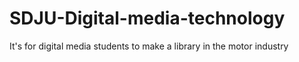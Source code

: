 # SDJU-Digital-media-technology
It's for digital media students to make a library in the motor industry
